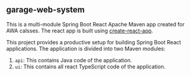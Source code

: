 garage-web-system
-----

This is a multi-module Spring Boot React Apache Maven app created for AWA calsses. The react app is built using [create-react-app](https://github.com/facebookincubator/create-react-app).

This project provides a productive setup for building Spring Boot React applications. The application is divided into two Maven modules:

1. `api`: This contains Java code of the application.
2. `ui`: This contains all react TypeScript code of the application.

